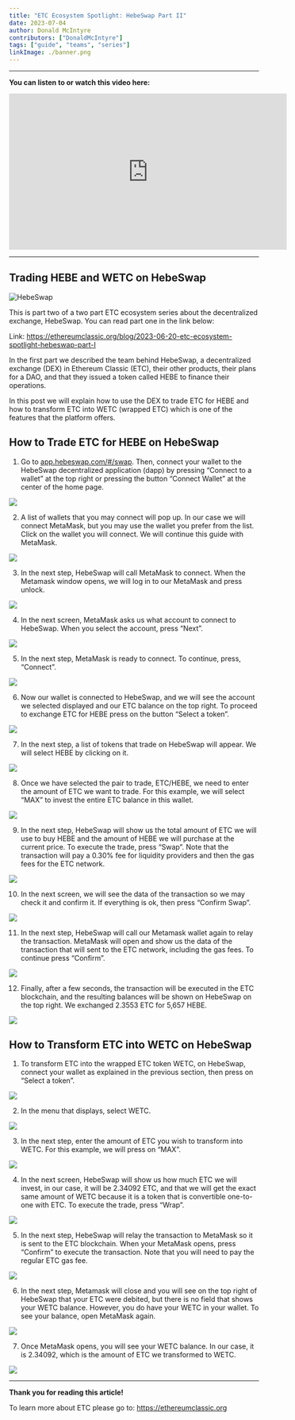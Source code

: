 ```yaml
---
title: "ETC Ecosystem Spotlight: HebeSwap Part II"
date: 2023-07-04
author: Donald McIntyre
contributors: ["DonaldMcIntyre"]
tags: ["guide", "teams", "series"]
linkImage: ./banner.png
---
```


---
**You can listen to or watch this video here:**

<iframe width="560" height="315" src="https://www.youtube.com/embed/xYpgq4Q7t-4" title="YouTube video player" frameborder="0" allow="accelerometer; autoplay; clipboard-write; encrypted-media; gyroscope; picture-in-picture; web-share" allowfullscreen></iframe>

---

## Trading HEBE and WETC on HebeSwap

![HebeSwap](logo.png)

This is part two of a two part ETC ecosystem series about the decentralized exchange, HebeSwap. You can read part one in the link below:

Link: https://ethereumclassic.org/blog/2023-06-20-etc-ecosystem-spotlight-hebeswap-part-I

In the first part we described the team behind HebeSwap, a decentralized exchange (DEX) in Ethereum Classic (ETC), their other products, their plans for a DAO, and that they issued a token called HEBE to finance their operations.

In this post we will explain how to use the DEX to trade ETC for HEBE and how to transform ETC into WETC (wrapped ETC) which is one of the features that the platform offers.

## How to Trade ETC for HEBE on HebeSwap

1. Go to [app.hebeswap.com/#/swap](https://app.hebeswap.com/#/swap). Then, connect your wallet to the HebeSwap decentralized application (dapp) by pressing “Connect to a wallet” at the top right or pressing the button “Connect Wallet” at the center of the home page.

![](1.png)

2. A list of wallets that you may connect will pop up. In our case we will connect MetaMask, but you may use the wallet you prefer from the list. Click on the wallet you will connect. We will continue this guide with MetaMask.

![](2.png)

3. In the next step, HebeSwap will call MetaMask to connect. When the Metamask window opens, we will log in to our MetaMask and press unlock.

![](3.png)

4. In the next screen, MetaMask asks us what account to connect to HebeSwap. When you select the account, press “Next”.

![](4.png)

5. In the next step, MetaMask is ready to connect. To continue, press, “Connect”.

![](5.png)

6. Now our wallet is connected to HebeSwap, and we will see the account we selected displayed and our ETC balance on the top right. To proceed to exchange ETC for HEBE press on the button “Select a token”.

![](6.png)

7. In the next step, a list of tokens that trade on HebeSwap will appear. We will select HEBE by clicking on it. 

![](7.png)

8. Once we have selected the pair to trade, ETC/HEBE, we need to enter the amount of ETC we want to trade. For this example, we will select “MAX” to invest the entire ETC balance in this wallet.

![](8.png)

9. In the next step, HebeSwap will show us the total amount of ETC we will use to buy HEBE and the amount of HEBE we will purchase at the current price. To execute the trade, press “Swap”. Note that the transaction will pay a 0.30% fee for liquidity providers and then the gas fees for the ETC network.

![](9.png)

10. In the next screen, we will see the data of the transaction so we may check it and confirm it. If everything is ok, then press “Confirm Swap”.

![](10.png)

11. In the next step, HebeSwap will call our Metamask wallet again to relay the transaction. MetaMask will open and show us the data of the transaction that will sent to the ETC network, including the gas fees. To continue press “Confirm”. 

![](11.png)

12.  Finally, after a few seconds, the transaction will be executed in the ETC blockchain, and the resulting balances will be shown on HebeSwap on the top right. We exchanged 2.3553 ETC for 5,657 HEBE.

![](12.png)

## How to Transform ETC into WETC on HebeSwap

1. To transform ETC into the wrapped ETC token WETC, on HebeSwap, connect your wallet as explained in the previous section, then press on “Select a token”. 

![](13.png)

2. In the menu that displays, select WETC.

![](14.png)

3. In the next step, enter the amount of ETC you wish to transform into WETC. For this example, we will press on “MAX”.

![](15.png)

4. In the next screen, HebeSwap will show us how much ETC we will invest, in our case, it will be 2.34092 ETC, and that we will get the exact same amount of WETC because it is a token that is convertible one-to-one with ETC. To execute the trade, press “Wrap”.

![](16.png)

5. In the next step, HebeSwap will relay the transaction to MetaMask so it is sent to the ETC blockchain. When your MetaMask opens, press “Confirm” to execute the transaction. Note that you will need to pay the regular ETC gas fee. 

![](17.png)

6. In the next step, Metamask will close and you will see on the top right of HebeSwap that your ETC were debited, but there is no field that shows your WETC balance. However, you do have your WETC in your wallet. To see your balance, open MetaMask again.

![](18.png)

7. Once MetaMask opens, you will see your WETC balance. In our case, it is 2.34092, which is the amount of ETC we transformed to WETC.

![](19.png)

---

**Thank you for reading this article!**

To learn more about ETC please go to: https://ethereumclassic.org
